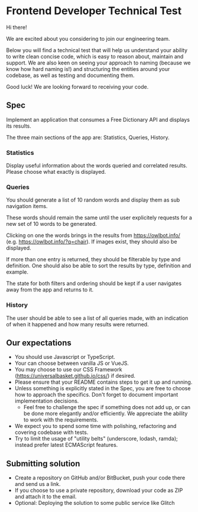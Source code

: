 # Frontend Developer Technical Test

Hi there!

We are excited about you considering to join our engineering team.

Below you will find a technical test that will help us understand your ability to write clean concise code, which is easy to reason about, maintain and support. We are also keen on seeing your approach to naming (because we know how hard naming is!) and structuring the entities around your codebase, as well as testing and documenting them.

Good luck! We are looking forward to receiving your code.

## Spec

Implement an application that consumes a Free Dictionary API and displays its results.

The three main sections of the app are: Statistics, Queries, History.

### Statistics

Display useful information about the words queried and correlated results. Please choose what exactly is displayed.

### Queries

You should generate a list of 10 random words and display them as sub navigation items.

These words should remain the same until the user explicitely requests for a new set of 10 words to be generated.

Clicking on one the words brings in the results from https://owlbot.info/ (e.g. https://owlbot.info/?q=chair). If images exist, they should also be displayed.

If more than one entry is returned, they should be filterable by type and definition. One should also be able to sort the results by type, definition and example.

The state for both filters and ordering should be kept if a user navigates away from the app and returns to it.

### History

The user should be able to see a list of all queries made, with an indication of when it happened and how many results were returned.


## Our expectations

- You should use Javascript or TypeScript.
- Your can choose between vanilla JS or VueJS.
- You may choose to use our CSS Framework (https://universalbasket.github.io/css/) if desired.
- Please ensure that your README contains steps to get it up and running.
- Unless something is explicitly stated in the Spec, you are free to choose how to approach the specifics. Don't forget to document important implementation decisions.
    - Feel free to challenge the spec if something does not add up, or can be done more elegantly and/or efficiently. We appreciate the ability to work with the requirements.
- We expect you to spend some time with polishing, refactoring and covering codebase with tests.
- Try to limit the usage of "utility belts" (underscore, lodash, ramda); instead prefer latest ECMAScript features.


## Submitting solution

- Create a repository on GitHub and/or BitBucket, push your code there and send us a link.
- If you choose to use a private repository, download your code as ZIP and attach it to the email.
- Optional: Deploying the solution to some public service like Glitch
